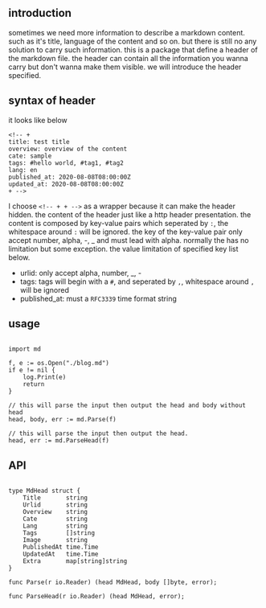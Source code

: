 <!-- +
title: about md head parser
urlid: about-md-head-parser
overview: md-head-parser is a extention of the markdown format. it defines a header to describe the markdown
cate: tools
tags: #md head parser, #markdown
lang: en
published_at: 2020-09-06T12:00:00Z
updated_at: 2020-09-06T12:00:00Z
+ -->

## introduction

sometimes we need more information to describe a markdown content. such as it's title, language of the content and so on. but there is still no any solution to carry such information. this is a package that define a header of the markdown file. the header can contain all the information you wanna carry but don't wanna make them visible. we will introduce the header specified.

## syntax of header

it looks like below

```
<!-- + 
title: test title
overview: overview of the content
cate: sample
tags: #hello world, #tag1, #tag2
lang: en
published_at: 2020-08-08T08:00:00Z
updated_at: 2020-08-08T08:00:00Z
+ -->

```

I choose `<!-- + + -->` as a wrapper because it can make the header hidden. the content of the header just like a http header presentation. the content is composed by key-value pairs which seperated by `:`, the whitespace around `:` will be ignored. the key of the key-value pair only accept number, alpha, -, _ and must lead with alpha. normally the has no limitation but some exception. the value limitation of specified key list below.

* urlid: only accept alpha, number, _, -
* tags: tags will begin with a `#`, and seperated by `,`, whitespace around `,` will be ignored
* published_at: must a `RFC3339` time format string

## usage

```golang

import md

f, e := os.Open("./blog.md")
if e != nil {
	log.Print(e)
	return
}

// this will parse the input then output the head and body without head
head, body, err := md.Parse(f)

// this will parse the input then output the head.
head, err := md.ParseHead(f)
```

## API

```golang

type MdHead struct {
	Title       string
	Urlid       string
	Overview    string
	Cate        string
	Lang        string
	Tags        []string
	Image       string
	PublishedAt time.Time
	UpdatedAt   time.Time
	Extra       map[string]string
}

func Parse(r io.Reader) (head MdHead, body []byte, error);

func ParseHead(r io.Reader) (head MdHead, error);

```
